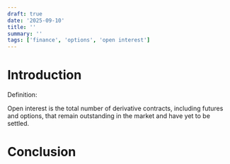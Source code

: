 ```yaml
---
draft: true
date: '2025-09-10'
title: ''
summary: ''
tags: ['finance', 'options', 'open interest']
---
```


# Introduction

Definition:

Open interest is the total number of derivative contracts, including futures and options, that remain outstanding in the market and have yet to be settled.

# Conclusion
